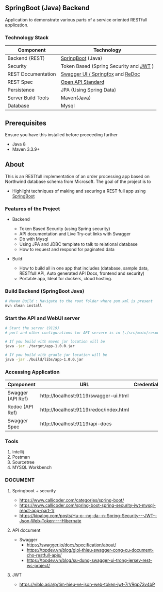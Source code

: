 
## SpringBoot (Java) Backend
Application to demonstrate various parts of a service oriented RESTfull application.


### Technology Stack
Component         | Technology
---               | ---
Backend (REST)    | [SpringBoot](https://projects.spring.io/spring-boot) (Java)
Security          | Token Based (Spring Security and [JWT](https://github.com/auth0/java-jwt) )
REST Documentation| [Swagger UI / Springfox](https://github.com/springfox/springfox) and [ReDoc](https://github.com/Rebilly/ReDoc)
REST Spec         | [Open API Standard](https://www.openapis.org/)
Persistence       | JPA (Using Spring Data)
Server Build Tools| Maven(Java)
Database| Mysql

## Prerequisites
Ensure you have this installed before proceeding further
- Java 8
- Maven 3.3.9+

## About
This is an RESTfull implementation of an order processing app based on Northwind database schema from Microsoft.
The goal of the project is to
- Highlight techniques of making and securing a REST full app using [SpringBoot](https://projects.spring.io/spring-boot)

### Features of the Project
* Backend
    * Token Based Security (using Spring security)
    * API documentation and Live Try-out links with Swagger
    * Db with Mysql
    * Using JPA and JDBC template to talk to relational database
    * How to request and respond for paginated data

* Build
    * How to build all in one app that includes (database, sample data, RESTfull API, Auto generated API Docs, frontend and security)
    * Portable app, Ideal for dockers, cloud hosting.
    

### Build Backend (SpringBoot Java)
```bash
# Maven Build : Navigate to the root folder where pom.xml is present 
mvn clean install
```

### Start the API and WebUI server
```bash
# Start the server (9119)
# port and other configurations for API servere is in [./src/main/resources/application.properties](/src/main/resources/application.properties) file

# If you build with maven jar location will be 
java -jar ./target/app-1.0.0.jar

# If you build with gradle jar location will be 
java -jar ./build/libs/app-1.0.0.jar
```

### Accessing Application
Cpmponent         | URL                                      | Credentials
---               | ---                                      | ---
Swagger (API Ref) |  http://localhost:9119/swagger-ui.html   |
Redoc (API Ref)   |  http://localhost:9119/redoc/index.html  |
Swagger Spec      |  http://localhost:9119/api-docs          |

### Tools
1. Intellij
2. Postman
3. Sourcetree
4. MYSQL Workbench


### DOCUMENT
1. Springboot + security
   * https://www.callicoder.com/categories/spring-boot/
   * https://www.callicoder.com/spring-boot-spring-security-jwt-mysql-react-app-part-1/
   * https://kipalog.com/posts/Hu-o--ng-da--n-Spring-Security---JWT--Json-Web-Token----Hibernate

2. API document
   * Swagger
     * https://swagger.io/docs/specification/about/
     * https://topdev.vn/blog/gioi-thieu-swagger-cong-cu-document-cho-restfull-apis/
     * https://topdev.vn/blog/su-dung-swagger-ui-trong-jersey-rest-ws-project/

3. JWT
   * https://viblo.asia/p/tim-hieu-ve-json-web-token-jwt-7rVRqp73v4bP
